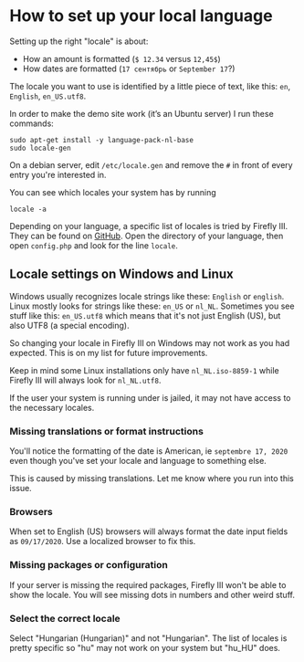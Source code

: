 # How to set up your local language

Setting up the right "locale" is about:

- How an amount is formatted (`$ 12.34` versus `12,45$`)
- How dates are formatted (`17 сентябрь` or `September 17`?)

The locale you want to use is identified by a little piece of text, like this: `en`, `English`, `en_US.utf8`.

In order to make the demo site work (it’s an Ubuntu server) I run these commands:

```text
sudo apt-get install -y language-pack-nl-base
sudo locale-gen
```

On a debian server, edit `/etc/locale.gen` and remove the `#` in front of every entry you're interested in.

You can see which locales your system has by running

```text
locale -a
```

Depending on your language, a specific list of locales is tried by Firefly III. They can be found on [GitHub](https://github.com/firefly-iii/firefly-iii/tree/main/resources/lang). Open the directory of your language, then open `config.php` and look for the line `locale`.

## Locale settings on Windows and Linux

Windows usually recognizes locale strings like these: `English` or `english`. Linux mostly looks for strings like these: `en_US` or `nl_NL`. Sometimes you see stuff like this: `en_US.utf8` which means that it's not just English (US), but also UTF8 (a special encoding).

So changing your locale in Firefly III on Windows may not work as you had expected. This is on my list for future improvements.

Keep in mind some Linux installations only have `nl_NL.iso-8859-1` while Firefly III will always look for `nl_NL.utf8`.

If the user your system is running under is jailed, it may not have access to the necessary locales.

### Missing translations or format instructions

You'll notice the formatting of the date is American, ie `septembre 17, 2020` even though you've set your locale and language to something else.

This is caused by missing translations. Let me know where you run into this issue.

### Browsers

When set to English (US) browsers will always format the date input fields as `09/17/2020`. Use a localized browser to fix this.

### Missing packages or configuration

If your server is missing the required packages, Firefly III won't be able to show the locale. You will see missing dots in numbers and other weird stuff.

### Select the correct locale

Select "Hungarian (Hungarian)" and not "Hungarian". The list of locales is pretty specific so "hu" may not work on your system but "hu_HU" does.

